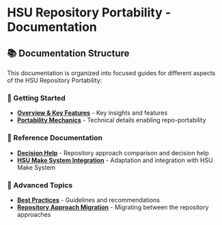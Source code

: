 # HSU Repository Portability - Documentation

## 📚 **Documentation Structure**

This documentation is organized into focused guides for different aspects of the HSU Repository Portability:

### **🎯 Getting Started**
- **[Overview & Key Features](overview.md)** - Key insights and features
- **[Portability Mechanics](portability-mechanics.md)** - Technical details enabling repo-portability

### **📖 Reference Documentation**
- **[Decision Help](three-approaches.md)** - Repository approach comparison and decision help
- **[HSU Make System Integration](makefile-integration.md)** - Adaptation and integration with HSU Make System

### **🚀 Advanced Topics**
- **[Best Practices](best-practices.md)** - Guidelines and recommendations
- **[Repository Approach Migration](migration-patterns.md)** - Migrating between the repository approaches
